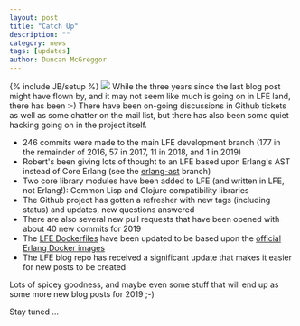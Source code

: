 ```yaml
---
layout: post
title: "Catch Up"
description: ""
category: news
tags: [updates]
author: Duncan McGreggor
---
```

{% include JB/setup %}
<a href="/assets/images/posts/ketchup.png"><img class="right small" src="{{ site.base_url }}/assets/images/posts/ketchup.png" /></a>
While the three years since the last blog post might have flown by, and it may not seem 
like much is going on in LFE land, there has been :-) There have been on-going discussions in
Github tickets as well as some chatter on the mail list, but there has also been some quiet
hacking going on in the project itself.

* 246 commits were made to the main LFE development branch (177 in the remainder of 2016, 57 in 2017, 11 in 2018, and 1 in 2019)
* Robert's been giving lots of thought to an LFE based upon Erlang's AST instead of Core Erlang (see the [erlang-ast](https://github.com/rvirding/lfe/tree/erlang-ast) branch)
* Two core library modules have been added to LFE (and written in LFE, not Erlang!): Common Lisp and Clojure compatibility libraries
* The Github project has gotten a refresher with new tags (including status) and updates, new questions answered
* There are also several new pull requests that have been opened with about 40 new commits for
2019
* The [LFE Dockerfiles](https://github.com/lfex/dockerfiles/) have been updated to be based upon the [official Erlang Docker images](https://hub.docker.com/_/erlang)
* The LFE blog repo has received a significant update that makes it easier for new posts to be
created

Lots of spicey goodness, and maybe even some stuff that will end up as some more new blog posts
for 2019 ;-)

Stay tuned ...